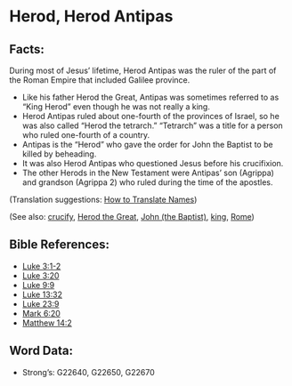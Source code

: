 # Herod, Herod Antipas

## Facts:

 During most of Jesus’ lifetime, Herod Antipas was the ruler of the part of the Roman Empire that included Galilee province.

* Like his father Herod the Great, Antipas was sometimes referred to as “King Herod” even though he was not really a king.
* Herod Antipas ruled about one-fourth of the provinces of Israel, so he was also called “Herod the tetrarch.” “Tetrarch” was a title for a person who ruled one-fourth of a country.
* Antipas is the “Herod” who gave the order for John the Baptist to be killed by beheading.
* It was also Herod Antipas who questioned Jesus before his crucifixion.
* The other Herods in the New Testament were Antipas’ son (Agrippa) and grandson (Agrippa 2) who ruled during the time of the apostles.

(Translation suggestions: [How to Translate Names](rc://en/ta/man/translate/translate-names))

(See also: [crucify](../kt/crucify.md), [Herod the Great](../names/herodthegreat.md), [John (the Baptist)](../names/johnthebaptist.md), [king](../other/king.md), [Rome](../names/rome.md))

## Bible References:

* [Luke 3:1-2](rc://en/tn/help/luk/03/01)
* [Luke 3:20](rc://en/tn/help/luk/03/20)
* [Luke 9:9](rc://en/tn/help/luk/09/09)
* [Luke 13:32](rc://en/tn/help/luk/13/32)
* [Luke 23:9](rc://en/tn/help/luk/23/09)
* [Mark 6:20](rc://en/tn/help/mrk/06/20)
* [Matthew 14:2](rc://en/tn/help/mat/14/02)

## Word Data:

* Strong’s: G22640, G22650, G22670
